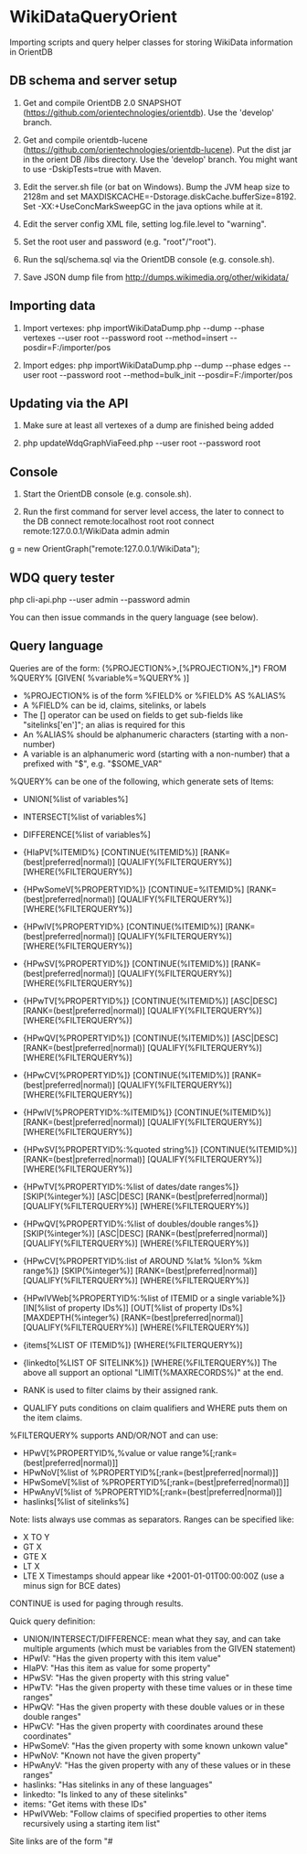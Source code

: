 WikiDataQueryOrient
===================

Importing scripts and query helper classes for storing WikiData information in OrientDB

DB schema and server setup
--------------

1)	Get and compile OrientDB 2.0 SNAPSHOT (https://github.com/orientechnologies/orientdb).
	Use the 'develop' branch.

2)	Get and compile orientdb-lucene (https://github.com/orientechnologies/orientdb-lucene).
	Put the dist jar in the orient DB /libs directory.
	Use the 'develop' branch. You might want to use -DskipTests=true with Maven.

3)  Edit the server.sh file (or bat on Windows).
	Bump the JVM heap size to 2128m and set MAXDISKCACHE=-Dstorage.diskCache.bufferSize=8192.
	Set -XX:+UseConcMarkSweepGC in the java options while at it.

4) 	Edit the server config XML file, setting log.file.level to "warning".

5) 	Set the root user and password (e.g. "root"/"root").

6) 	Run the sql/schema.sql via the OrientDB console (e.g. console.sh).

7)	Save JSON dump file from http://dumps.wikimedia.org/other/wikidata/

Importing data
--------------

1) Import vertexes:
	php importWikiDataDump.php --dump <dump path> --phase vertexes --user root --password root --method=insert --posdir=F:/importer/pos

2) Import edges:
	php importWikiDataDump.php --dump <dump path> --phase edges --user root --password root --method=bulk_init --posdir=F:/importer/pos

Updating via the API
--------------

1) Make sure at least all vertexes of a dump are finished being added

2) php updateWdqGraphViaFeed.php --user root --password root

Console
--------------

1) Start the OrientDB console (e.g. console.sh).

2) Run the first command for server level access, the later to connect to the DB
connect remote:localhost root root
connect remote:127.0.0.1/WikiData admin admin

g = new OrientGraph("remote:127.0.0.1/WikiData");

WDQ query tester
--------------

php cli-api.php --user admin --password admin

You can then issue commands in the query language (see below).

Query language
--------------

Queries are of the form:
(%PROJECTION%>,[%PROJECTION%,]*) FROM %QUERY% [GIVEN( %variable%=%QUERY% )]

* %PROJECTION% is of the form %FIELD% or %FIELD% AS %ALIAS%
* A %FIELD% can be id, claims, sitelinks, or labels
* The [] operator can be used on fields to get sub-fields like "sitelinks['en']"; an alias is required for this
* An %ALIAS% should be alphanumeric characters (starting with a non-number)
* A variable is an alphanumeric word (starting with a non-number) that a prefixed with "$", e.g. "$SOME_VAR"

%QUERY% can be one of the following, which generate sets of Items:
* UNION[%list of variables%]
* INTERSECT[%list of variables%]
* DIFFERENCE[%list of variables%]
* {HIaPV[%ITEMID%} [CONTINUE(%ITEMID%)] [RANK=(best|preferred|normal)] [QUALIFY(%FILTERQUERY%)] [WHERE(%FILTERQUERY%)]
* {HPwSomeV[%PROPERTYID%]} [CONTINUE=%ITEMID%] [RANK=(best|preferred|normal)] [QUALIFY(%FILTERQUERY%)] [WHERE(%FILTERQUERY%)]
* {HPwIV[%PROPERTYID%} [CONTINUE(%ITEMID%)] [RANK=(best|preferred|normal)] [QUALIFY(%FILTERQUERY%)] [WHERE(%FILTERQUERY%)]
* {HPwSV[%PROPERTYID%]} [CONTINUE(%ITEMID%)] [RANK=(best|preferred|normal)] [QUALIFY(%FILTERQUERY%)] [WHERE(%FILTERQUERY%)]
* {HPwTV[%PROPERTYID%]} [CONTINUE(%ITEMID%)] [ASC|DESC] [RANK=(best|preferred|normal)] [QUALIFY(%FILTERQUERY%)] [WHERE(%FILTERQUERY%)]
* {HPwQV[%PROPERTYID%]} [CONTINUE(%ITEMID%)] [ASC|DESC] [RANK=(best|preferred|normal)] [QUALIFY(%FILTERQUERY%)] [WHERE(%FILTERQUERY%)]
* {HPwCV[%PROPERTYID%]} [CONTINUE(%ITEMID%)] [RANK=(best|preferred|normal)] [QUALIFY(%FILTERQUERY%)] [WHERE(%FILTERQUERY%)]
* {HPwIV[%PROPERTYID%:%ITEMID%]} [CONTINUE(%ITEMID%)] [RANK=(best|preferred|normal)] [QUALIFY(%FILTERQUERY%)] [WHERE(%FILTERQUERY%)]
* {HPwSV[%PROPERTYID%:%quoted string%]} [CONTINUE(%ITEMID%)] [RANK=(best|preferred|normal)] [QUALIFY(%FILTERQUERY%)] [WHERE(%FILTERQUERY%)]
* {HPwTV[%PROPERTYID%:%list of dates/date ranges%]} [SKIP(%integer%)] [ASC|DESC] [RANK=(best|preferred|normal)] [QUALIFY(%FILTERQUERY%)] [WHERE(%FILTERQUERY%)]
* {HPwQV[%PROPERTYID%:%list of doubles/double ranges%]} [SKIP(%integer%)] [ASC|DESC] [RANK=(best|preferred|normal)] [QUALIFY(%FILTERQUERY%)] [WHERE(%FILTERQUERY%)]
* {HPwCV[%PROPERTYID%:list of AROUND %lat% %lon% %km range%]} [SKIP(%integer%)] [RANK=(best|preferred|normal)] [QUALIFY(%FILTERQUERY%)] [WHERE(%FILTERQUERY%)]
* {HPwIVWeb[%PROPERTYID%:%list of ITEMID or a single variable%]} [IN[%list of property IDs%]] [OUT[%list of property IDs%] [MAXDEPTH(%integer%) [RANK=(best|preferred|normal)] [QUALIFY(%FILTERQUERY%)] [WHERE(%FILTERQUERY%)]
* {items[%LIST OF ITEMID%]} [WHERE(%FILTERQUERY%)]
* {linkedto[%LIST OF SITELINK%]} [WHERE(%FILTERQUERY%)]
The above all support an optional "LIMIT(%MAXRECORDS%)" at the end.

* RANK is used to filter claims by their assigned rank.
* QUALIFY puts conditions on claim qualifiers and WHERE puts them on the item claims.

%FILTERQUERY% supports AND/OR/NOT and can use:
* HPwV[%PROPERTYID%,%value or value range%[;rank=(best|preferred|normal)]]
* HPwNoV[%list of %PROPERTYID%[;rank=(best|preferred|normal)]]
* HPwSomeV[%list of %PROPERTYID%[;rank=(best|preferred|normal)]]
* HPwAnyV[%list of %PROPERTYID%[;rank=(best|preferred|normal)]]
* haslinks[%list of sitelinks%]

Note: lists always use commas as separators. Ranges can be specified like:
* X TO Y
* GT X
* GTE X
* LT X
* LTE X
Timestamps should appear like +2001-01-01T00:00:00Z (use a minus sign for BCE dates)

CONTINUE is used for paging through results.

Quick query definition:
* UNION/INTERSECT/DIFFERENCE: mean what they say, and can take multiple arguments (which must be variables from the GIVEN statement)
* HPwIV: "Has the given property with this item value"
* HIaPV: "Has this item as value for some property"
* HPwSV: "Has the given property with this string value"
* HPwTV: "Has the given property with these time values or in these time ranges"
* HPwQV: "Has the given property with these double values or in these double ranges"
* HPwCV: "Has the given property with coordinates around these coordinates"
* HPwSomeV: "Has the given property with some known unkown value"
* HPwNoV: "Known not have the given property"
* HPwAnyV: "Has the given property with any of these values or in these ranges"
* haslinks: "Has sitelinks in any of these languages"
* linkedto: "Is linked to any of these sitelinks"
* items: "Get items with these IDs"
* HPwIVWeb: "Follow claims of specified properties to other items recursively using a starting item list"

Site links are of the form "<site>#<title>".

Example of query syntax:

 (
	id,
	sitelinks['en'] AS sitelink,
	labels['en'] AS label,
	claims[X] AS PX,
	claims[Y] AS PY
 )
 FROM {HPwIVWeb[$SOMEITEMS] OUT[40] MAXDEPTH(3)}
 GIVEN (
	$SOME_ITEMS = {HPwIVWeb[X] OUT[X,Y]}
	$OTHER_ITEMS = {HPwIVWeb[$SOME_ITEMS] IN[X,Y]}
	$ITEMS_A = {HPwQV[X:A] DESC RANK(best) QUALIFY(HPwV[X:Y]) WHERE(HPwV[X:Y])}
	$ITEMS_B = {HPwQV[Y:B TO C, GTE D]}
	$BOTH_AB = UNION($ITEMS_A,$ITEMS_B)
	$DIFF_AB = DIFFERENCE($ITEMS_A,$ITEMS_B)
	$INTERSECT_AB = INTERSECT($ITEMS_A,$ITEMS_B)
	$SET_A = {HPwTV[X:D1 to D2] ASC RANK(best) QUALIFY(HPwV[X:Y]) WHERE(HPwV[X:Y]) LIMIT(100)}
	$SET_B = {HPwCV[X:AROUND A B C,AROUND A B C] RANK(best) QUALIFY(HPwV[X:Y]) WHERE(HPwV[X:Y])}
	$SET_C = {HPwSV[X:"cat"] RANK(best) QUALIFY(HPwV[X:Y]) WHERE(HPwV[X:Y])}
	$STUFF = {items[2,425,62,23]}
	$WLINK = {HPwIV[X:A] WHERE(link[X,Y])}
 )
